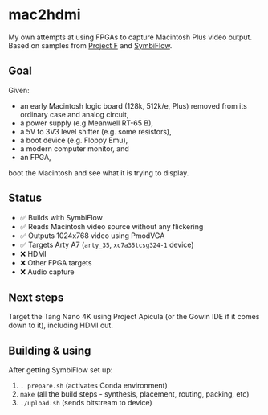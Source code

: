 # mac2hdmi

My own attempts at using FPGAs to capture Macintosh Plus video output.
Based on samples from [Project F](https://projectf.io) and
[SymbiFlow](https://symbiflow-examples.readthedocs.io).

## Goal

Given:

* an early Macintosh logic board (128k, 512k/e, Plus) removed from its ordinary
  case and analog circuit,
* a power supply (e.g.Meanwell RT-65 B), 
* a 5V to 3V3 level shifter (e.g. some resistors),
* a boot device (e.g. Floppy Emu),  
* a modern computer monitor, and 
* an FPGA, 
  
boot the Macintosh and see what it is trying to display.

## Status

* ✅ Builds with SymbiFlow
* ✅ Reads Macintosh video source without any flickering
* ✅ Outputs 1024x768 video using PmodVGA
* ✅ Targets Arty A7 (`arty_35`, `xc7a35tcsg324-1` device)
* ❌ HDMI
* ❌ Other FPGA targets
* ❌ Audio capture
  
## Next steps

Target the Tang Nano 4K using Project Apicula (or the Gowin IDE if it comes 
down to it), including HDMI out.

## Building & using

After getting SymbiFlow set up:

1. `. prepare.sh` (activates Conda environment)
2. `make` (all the build steps - synthesis, placement, routing, packing, etc)
3. `./upload.sh` (sends bitstream to device)
